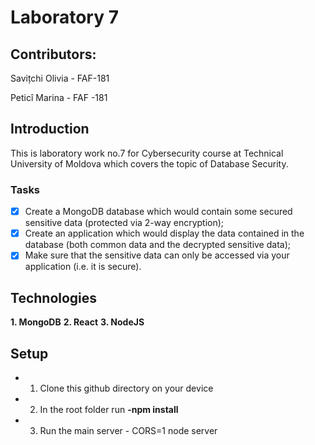 # Laboratory 7 
## Contributors:
Savițchi Olivia - FAF-181

Peticî Marina - FAF -181

## Introduction

This is laboratory work no.7 for Cybersecurity course at Technical University of Moldova which covers the topic of Database Security.

### Tasks
- [x] Create a MongoDB database which would contain some secured sensitive data (protected
via 2-way encryption);
- [x] Create an application which would display the data contained in the database (both
common data and the decrypted sensitive data);
- [x] Make sure that the sensitive data can only be accessed via your application (i.e. it is
secure).

## Technologies

**1. MongoDB**
**2. React**
**3. NodeJS**

## Setup

* 1. Clone this github directory on your device
* 2. In the root folder run **-npm install**
* 3. Run the main server - CORS=1 node server

